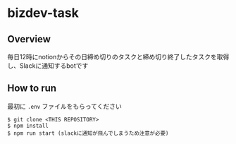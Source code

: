# bizdev-task
## Overview
毎日12時にnotionからその日締め切りのタスクと締め切り終了したタスクを取得し、Slackに通知するbotです
## How to run
最初に `.env` ファイルをもらってください
```
$ git clone <THIS REPOSITORY>
$ npm install
$ npm run start (slackに通知が飛んでしまうため注意が必要)
```